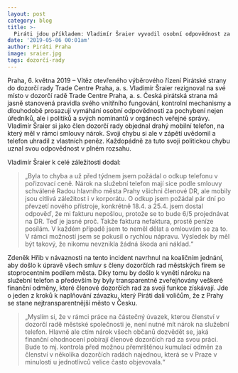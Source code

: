 ```yaml
---
layout: post
category: blog
title: >-  
  Piráti jdou příkladem: Vladimír Šraier vyvodil osobní odpovědnost za pořízení služebního telefonu a rezignoval na post v dozorčí radě Trade Centre Praha, a. s.
date: '2019-05-06 00:01am'
author: Piráti Praha
image: sraier.jpg
tags: dozorčí-rady 
---
```


Praha, 6. května 2019 – Vítěz otevřeného výběrového řízení Pirátské strany do dozorčí rady Trade Centre Praha, a. s. Vladimír Šraier rezignoval na své místo v dozorčí radě Trade Centre Praha, a. s. Česká pirátská strana má jasně stanovená pravidla svého vnitřního fungování, kontrolní mechanismy a dlouhodobě prosazují vymáhání osobní odpovědnosti za pochybení nejen úředníků, ale i politiků a svých nominantů v orgánech veřejné správy. Vladimír Šraier si jako člen dozorčí rady objednal drahý mobilní telefon, na který měl v rámci smlouvy nárok. Svoji chybu si ale v zápětí uvědomil a telefon uhradil z vlastních peněz. Každopádně za tuto svoji politickou chybu uznal svou odpovědnost v plném rozsahu. 

Vladimír Šraier k celé záležitosti dodal: 

> „Byla to chyba a už před týdnem jsem požádal o odkup telefonu v pořizovací ceně. Nárok na služební telefon mají sice podle smlouvy schválené Radou hlavního města Prahy všichni členové DR, ale mobily jsou citlivá záležitost i v korporátu. O odkup jsem požádal pár dní po převzetí nového přístroje, konkrétně 18.4. a 25.4. jsem dostal odpověď, že mi fakturu nepošlou, protože se to bude 6/5 projednávat na DR. Teď je jasné proč. Takže faktura nefaktura, prostě peníze posílám. V každém případě jsem to neměl dělat a omlouvám se za to. V rámci možností jsem se pokusil o rychlou nápravu. Výsledek by měl být takový, že nikomu nevznikla žádná škoda ani náklad.“

Zdeněk Hřib v návaznosti na tento incident navrhnul na koaličním jednání, aby došlo k úpravě všech smluv s členy dozorčích rad městských firem se stoprocentním podílem města. Díky tomu by došlo k vynětí nároku na služební telefon a především by byly transparentně zveřejňovány veškeré finanční odměny, které členové dozorčích rad za svoji funkce získávají. Jde o jeden z kroků k naplňování závazku, který Piráti dali voličům, že z Prahy se stane nejtransparentnější město v Česku. 

> „Myslím si, že v rámci práce na částečný úvazek, kterou členství v dozorčí radě městské společnosti je, není nutné mít nárok na služební telefon. Hlavně ale ctím nárok všech občanů dozvědět se, jaká finanční ohodnocení pobírají členové dozorčích rad za svou práci. Bude to mj. kontrola před možnou přemrštěnou kumulací odměn za členství v několika dozorčích radách najednou, která se v Praze v minulosti u jednotlivců velice často objevovala.“
